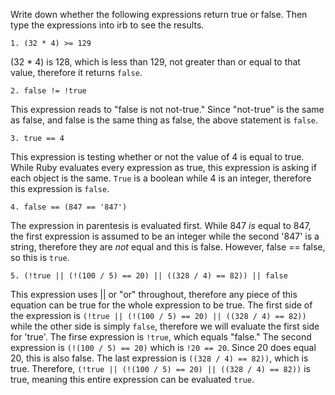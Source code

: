 Write down whether the following expressions return true or false. Then type the expressions into irb to see the results.

```
1. (32 * 4) >= 129
```

(32 * 4) is 128, which is less than 129, not greater than or equal to that value, therefore it returns `false`.

```
2. false != !true
```

This expression reads to "false is not not-true." Since "not-true" is the same as false, and false is the same thing as false, the above statement is `false`.

```
3. true == 4
```

This expression is testing whether or not the value of 4 is equal to true. While Ruby evaluates every expression as true, this expression is asking if each object is the same. `True` is a boolean while 4 is an integer, therefore this expression is `false`.

```
4. false == (847 == '847')
```

The expression in parentesis is evaluated first. While 847 *is* equal to 847, the first expression is assumed to be an integer while the second '847' is a string, therefore they are *not* equal and this is false. However, false == false, so this is `true`.

```
5. (!true || (!(100 / 5) == 20) || ((328 / 4) == 82)) || false
```

This expression uses || or "or" throughout, therefore any piece of this equation can be true for the whole expression to be true. The first side of the expression is `(!true || (!(100 / 5) == 20) || ((328 / 4) == 82))`  while the other side is simply `false`, therefore we will evaluate the first side for 'true'. The firse expression is `!true`, which equals "false." The second expression is `(!(100 / 5) == 20)` which is `!20 == 20`. Since 20 does equal 20, this is also false. The last expression is `((328 / 4) == 82))`, which is true. Therefore, `(!true || (!(100 / 5) == 20) || ((328 / 4) == 82))` is true, meaning this entire expression can be evaluated `true`.